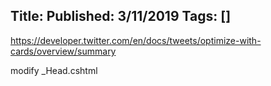 Title: 
Published: 3/11/2019
Tags: [] 
---


https://developer.twitter.com/en/docs/tweets/optimize-with-cards/overview/summary

modify _Head.cshtml
